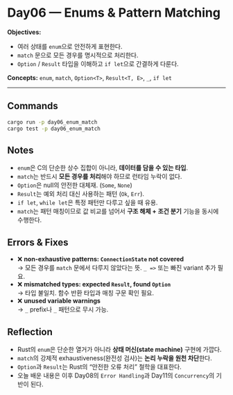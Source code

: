 # Day06 — Enums & Pattern Matching

**Objectives:**  
- 여러 상태를 `enum`으로 안전하게 표현한다.  
- `match` 문으로 모든 경우를 명시적으로 처리한다.  
- `Option` / `Result` 타입을 이해하고 `if let`으로 간결하게 다룬다.

**Concepts:** `enum`, `match`, `Option<T>`, `Result<T, E>`, `_`, `if let`

---

## Commands
```bash
cargo run -p day06_enum_match
cargo test -p day06_enum_match
```

## Notes
- `enum`은 C의 단순한 상수 집합이 아니라, **데이터를 담을 수 있는 타입**.  
- `match`는 반드시 **모든 경우를 처리**해야 하므로 런타임 누락이 없다.  
- `Option`은 null의 안전한 대체재. (`Some`, `None`)  
- `Result`는 예외 처리 대신 사용하는 패턴 (`Ok`, `Err`).  
- `if let`, `while let`은 특정 패턴만 다루고 싶을 때 유용.  
- `match`는 패턴 매칭이므로 값 비교를 넘어서 **구조 해체 + 조건 분기** 기능을 동시에 수행한다.

## Errors & Fixes
- ❌ **non-exhaustive patterns: `ConnectionState` not covered**  
  → 모든 경우를 `match` 문에서 다루지 않았다는 뜻. `_ =>` 또는 빠진 variant 추가 필요.  
- ❌ **mismatched types: expected `Result`, found `Option`**  
  → 타입 불일치. 함수 반환 타입과 매칭 구문 확인 필요.  
- ❌ **unused variable warnings**  
  → `_` prefix나 `_` 패턴으로 무시 가능.

## Reflection
- Rust의 `enum`은 단순한 열거가 아니라 **상태 머신(state machine)** 구현에 가깝다.  
- `match`의 강제적 exhaustiveness(완전성 검사)는 **논리 누락을 원천 차단**한다.  
- `Option`과 `Result`는 Rust의 “안전한 오류 처리” 철학을 대표한다.  
- 오늘 배운 내용은 이후 Day08의 `Error Handling`과 Day11의 `Concurrency`의 기반이 된다.

